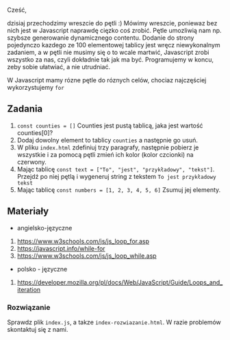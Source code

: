 Cześć, 

dzisiaj przechodzimy wreszcie do pętli :)  Mówimy wreszcie, poniewaz bez nich jest w Javascript naprawdę cięzko coś zrobić. 
Pętle umozliwią nam np. szybsze generowanie dynamicznego contentu. Dodanie do strony pojedynczo kazdego ze 100 elementowej tablicy jest wręcz niewykonalnym zadaniem, a w pętli nie musimy się o to wcale martwić, Javascript zrobi wszystko za nas,
czyli dokładnie tak jak ma być. Programujemy w koncu, zeby sobie ułatwiać, a nie utrudniać. 

W Javascript mamy rózne pętle do róznych celów, chociaz najczęściej wykorzystujemy `for` 


## Zadania

1. `const counties = []` Counties jest pustą tablicą, jaka jest wartość counties[0]?
2.  Dodaj dowolny element to tablicy `counties` a następnie go usuń.
3. W pliku `index.html` zdefiniuj trzy paragrafy, następnie pobierz je wszystkie i za pomocą pętli zmień ich kolor (kolor czcionki)
na czerwony. 
4. Mając tablicę `const text = ["To", "jest", "przykładowy", "tekst"]`. Przejdź po niej pętlą i wygeneruj string z tekstem 
`To jest przykładowy tekst`
5. Mając tablicę `const numbers = [1, 2, 3, 4, 5, 6]` Zsumuj jej elementy.


## Materiały

- angielsko-języczne

1. https://www.w3schools.com/js/js_loop_for.asp
2. https://javascript.info/while-for
3. https://www.w3schools.com/js/js_loop_while.asp

- polsko - języczne

1. https://developer.mozilla.org/pl/docs/Web/JavaScript/Guide/Loops_and_iteration

### Rozwiązanie

Sprawdz plik `index.js`, a takze `index-rozwiazanie.html`. 
W razie problemów skontaktuj się z nami. 
